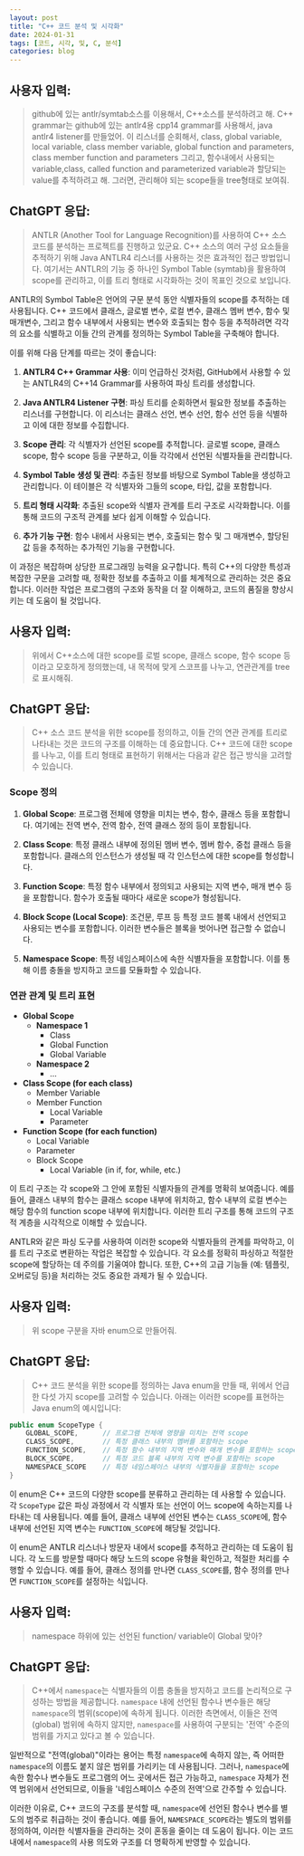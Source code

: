 ```yaml
---
layout: post
title: "C++ 코드 분석 및 시각화"
date: 2024-01-31
tags: [코드, 시각, 및, C, 분석]
categories: blog
---
```


## 사용자 입력:
> github에 있는 antlr/symtab소스를 이용해서, C++소스를 분석하려고 해. C++ grammar는 github에 있는 antlr4용 cpp14 grammar를 사용해서, java antlr4 listener를 만들었어. 이  리스너를 순회해서,   class, global variable, local variable, class member variable, global function and parameters, class member function and parameters 그리고, 함수내에서 사용되는 variable,class, called function and parameterized variable과 할당되는 value를 추적하려고 해.  그러면, 관리해야 되는 scope들을  tree형태로  보여줘.

## ChatGPT 응답:
> ANTLR (Another Tool for Language Recognition)를 사용하여 C++ 소스 코드를 분석하는 프로젝트를 진행하고 있군요. C++ 소스의 여러 구성 요소들을 추적하기 위해 Java ANTLR4 리스너를 사용하는 것은 효과적인 접근 방법입니다. 여기서는 ANTLR의 기능 중 하나인 Symbol Table (symtab)을 활용하여 scope를 관리하고, 이를 트리 형태로 시각화하는 것이 목표인 것으로 보입니다.

ANTLR의 Symbol Table은 언어의 구문 분석 동안 식별자들의 scope를 추적하는 데 사용됩니다. C++ 코드에서 클래스, 글로벌 변수, 로컬 변수, 클래스 멤버 변수, 함수 및 매개변수, 그리고 함수 내부에서 사용되는 변수와 호출되는 함수 등을 추적하려면 각각의 요소를 식별하고 이들 간의 관계를 정의하는 Symbol Table을 구축해야 합니다.

이를 위해 다음 단계를 따르는 것이 좋습니다:

1. **ANTLR4 C++ Grammar 사용**: 이미 언급하신 것처럼, GitHub에서 사용할 수 있는 ANTLR4의 C++14 Grammar를 사용하여 파싱 트리를 생성합니다.

2. **Java ANTLR4 Listener 구현**: 파싱 트리를 순회하면서 필요한 정보를 추출하는 리스너를 구현합니다. 이 리스너는 클래스 선언, 변수 선언, 함수 선언 등을 식별하고 이에 대한 정보를 수집합니다.

3. **Scope 관리**: 각 식별자가 선언된 scope를 추적합니다. 글로벌 scope, 클래스 scope, 함수 scope 등을 구분하고, 이들 각각에서 선언된 식별자들을 관리합니다.

4. **Symbol Table 생성 및 관리**: 추출된 정보를 바탕으로 Symbol Table을 생성하고 관리합니다. 이 테이블은 각 식별자와 그들의 scope, 타입, 값을 포함합니다.

5. **트리 형태 시각화**: 추출된 scope와 식별자 관계를 트리 구조로 시각화합니다. 이를 통해 코드의 구조적 관계를 보다 쉽게 이해할 수 있습니다.

6. **추가 기능 구현**: 함수 내에서 사용되는 변수, 호출되는 함수 및 그 매개변수, 할당된 값 등을 추적하는 추가적인 기능을 구현합니다.

이 과정은 복잡하며 상당한 프로그래밍 능력을 요구합니다. 특히 C++의 다양한 특성과 복잡한 구문을 고려할 때, 정확한 정보를 추출하고 이를 체계적으로 관리하는 것은 중요합니다. 이러한 작업은 프로그램의 구조와 동작을 더 잘 이해하고, 코드의 품질을 향상시키는 데 도움이 될 것입니다.

## 사용자 입력:
> 위에서 C++소스에 대한 scope를 로벌 scope, 클래스 scope, 함수 scope 등이라고 모호하게 정의했는데, 내 목적에 맞게 스코프를 나누고, 연관관계를 tree로 표시해줘.

## ChatGPT 응답:
> C++ 소스 코드 분석을 위한 scope를 정의하고, 이들 간의 연관 관계를 트리로 나타내는 것은 코드의 구조를 이해하는 데 중요합니다. C++ 코드에 대한 scope를 나누고, 이를 트리 형태로 표현하기 위해서는 다음과 같은 접근 방식을 고려할 수 있습니다.

### Scope 정의

1. **Global Scope**: 프로그램 전체에 영향을 미치는 변수, 함수, 클래스 등을 포함합니다. 여기에는 전역 변수, 전역 함수, 전역 클래스 정의 등이 포함됩니다.

2. **Class Scope**: 특정 클래스 내부에 정의된 멤버 변수, 멤버 함수, 중첩 클래스 등을 포함합니다. 클래스의 인스턴스가 생성될 때 각 인스턴스에 대한 scope를 형성합니다.

3. **Function Scope**: 특정 함수 내부에서 정의되고 사용되는 지역 변수, 매개 변수 등을 포함합니다. 함수가 호출될 때마다 새로운 scope가 형성됩니다.

4. **Block Scope (Local Scope)**: 조건문, 루프 등 특정 코드 블록 내에서 선언되고 사용되는 변수를 포함합니다. 이러한 변수들은 블록을 벗어나면 접근할 수 없습니다.

5. **Namespace Scope**: 특정 네임스페이스에 속한 식별자들을 포함합니다. 이를 통해 이름 충돌을 방지하고 코드를 모듈화할 수 있습니다.

### 연관 관계 및 트리 표현

- **Global Scope**
  - **Namespace 1**
    - Class
    - Global Function
    - Global Variable
  - **Namespace 2**
    - ...
- **Class Scope (for each class)**
  - Member Variable
  - Member Function
    - Local Variable
    - Parameter
- **Function Scope (for each function)**
  - Local Variable
  - Parameter
  - Block Scope
    - Local Variable (in if, for, while, etc.)

이 트리 구조는 각 scope와 그 안에 포함된 식별자들의 관계를 명확히 보여줍니다. 예를 들어, 클래스 내부의 함수는 클래스 scope 내부에 위치하고, 함수 내부의 로컬 변수는 해당 함수의 function scope 내부에 위치합니다. 이러한 트리 구조를 통해 코드의 구조적 계층을 시각적으로 이해할 수 있습니다.

ANTLR와 같은 파싱 도구를 사용하여 이러한 scope와 식별자들의 관계를 파악하고, 이를 트리 구조로 변환하는 작업은 복잡할 수 있습니다. 각 요소를 정확히 파싱하고 적절한 scope에 할당하는 데 주의를 기울여야 합니다. 또한, C++의 고급 기능들 (예: 템플릿, 오버로딩 등)을 처리하는 것도 중요한 과제가 될 수 있습니다.

## 사용자 입력:
> 위 scope 구분을 자바 enum으로 만들어줘.

## ChatGPT 응답:
> C++ 코드 분석을 위한 scope를 정의하는 Java enum을 만들 때, 위에서 언급한 다섯 가지 scope를 고려할 수 있습니다. 아래는 이러한 scope를 표현하는 Java enum의 예시입니다:

```java
public enum ScopeType {
    GLOBAL_SCOPE,      // 프로그램 전체에 영향을 미치는 전역 scope
    CLASS_SCOPE,       // 특정 클래스 내부의 멤버를 포함하는 scope
    FUNCTION_SCOPE,    // 특정 함수 내부의 지역 변수와 매개 변수를 포함하는 scope
    BLOCK_SCOPE,       // 특정 코드 블록 내부의 지역 변수를 포함하는 scope
    NAMESPACE_SCOPE    // 특정 네임스페이스 내부의 식별자들을 포함하는 scope
}
```

이 enum은 C++ 코드의 다양한 scope를 분류하고 관리하는 데 사용할 수 있습니다. 각 `ScopeType` 값은 파싱 과정에서 각 식별자 또는 선언이 어느 scope에 속하는지를 나타내는 데 사용됩니다. 예를 들어, 클래스 내부에 선언된 변수는 `CLASS_SCOPE`에, 함수 내부에 선언된 지역 변수는 `FUNCTION_SCOPE`에 해당될 것입니다.

이 enum은 ANTLR 리스너나 방문자 내에서 scope를 추적하고 관리하는 데 도움이 됩니다. 각 노드를 방문할 때마다 해당 노드의 scope 유형을 확인하고, 적절한 처리를 수행할 수 있습니다. 예를 들어, 클래스 정의를 만나면 `CLASS_SCOPE`를, 함수 정의를 만나면 `FUNCTION_SCOPE`를 설정하는 식입니다.

## 사용자 입력:
> namespace 하위에 있는 선언된 function/ variable이 Global 맞아?

## ChatGPT 응답:
> C++에서 `namespace`는 식별자들의 이름 충돌을 방지하고 코드를 논리적으로 구성하는 방법을 제공합니다. `namespace` 내에 선언된 함수나 변수들은 해당 `namespace`의 범위(scope)에 속하게 됩니다. 이러한 측면에서, 이들은 전역(global) 범위에 속하지 않지만, `namespace`를 사용하여 구분되는 '전역' 수준의 범위를 가지고 있다고 볼 수 있습니다.

일반적으로 "전역(global)"이라는 용어는 특정 `namespace`에 속하지 않는, 즉 어떠한 `namespace`의 이름도 붙지 않은 범위를 가리키는 데 사용됩니다. 그러나, `namespace`에 속한 함수나 변수들도 프로그램의 어느 곳에서든 접근 가능하고, `namespace` 자체가 전역 범위에서 선언되므로, 이들을 '네임스페이스 수준의 전역'으로 간주할 수 있습니다.

이러한 이유로, C++ 코드의 구조를 분석할 때, `namespace`에 선언된 함수나 변수를 별도의 범주로 취급하는 것이 좋습니다. 예를 들어, `NAMESPACE_SCOPE`라는 별도의 범위를 정의하여, 이러한 식별자들을 관리하는 것이 혼동을 줄이는 데 도움이 됩니다. 이는 코드 내에서 `namespace`의 사용 의도와 구조를 더 명확하게 반영할 수 있습니다.

